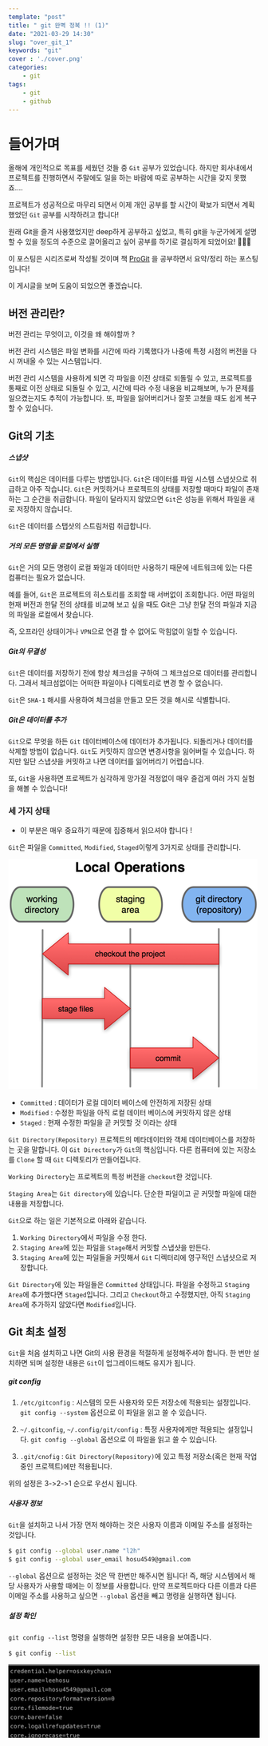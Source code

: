 ```yaml
---
template: "post"
title: " git 완벽 정복 !! (1)"
date: "2021-03-29 14:30"
slug: "over_git_1"
keywords: "git"
cover : './cover.png'
categories: 
    - git
tags:
    - git
    - github
---
```


# 들어가며

올해에 개인적으로 목표를 세웠던 것들 중 `Git` 공부가 있었습니다. 하지만 회사내에서 프로젝트를 진행하면서 주말에도 일을 하는 바람에 따로 공부하는 시간을 갖지 못했죠.... 

프로젝트가 성공적으로 마무리 되면서 이제 개인 공부를 할 시간이 확보가 되면서 계획했었던 `Git` 공부를 시작하려고 합니다!

원래 Git을 즐겨 사용했었지만 deep하게 공부하고 싶었고, 특히 git을 누군가에게 설명할 수 있을 정도의 수준으로 끌어올리고 싶어 공부를 하기로 결심하게 되었어요! 🙇🏼‍♂️

이 포스팅은 시리즈로써 작성될 것이며 책 [ProGit](http://www.yes24.com/Product/Goods/24841824) 을 공부하면서 요약/정리 하는 포스팅입니다!

이 게시글을 보며 도움이 되었으면 좋겠습니다.

## 버전 관리란?

버전 관리는 무엇이고, 이것을 왜 해야할까 ? 

버전 관리 시스템은 파일 변화를 시간에 따라 기록했다가 나중에 특정 시점의 버전을 다시 꺼내올 수 있는 시스템입니다.

버전 관리 시스템을 사용하게 되면 각 파일을 이전 상태로 되돌릴 수 있고, 프로젝트를 통째로 이전 상태로 되돌릴 수 있고, 시간에 따라 수정 내용을 비교해보며, 누가 문제를 일으켰는지도 추적이 가능합니다. 또, 파일을 잃어버리거나 잘못 고쳤을 때도 쉽게 복구 할 수 있습니다.

## Git의 기초

##### 스냅샷
`Git`의 핵심은 데이터를 다루는 방법입니다. `Git`은 데이터를 파일 시스템 스냅샷으로 취급하고 아주 작습니다. `Git`은 커밋하거나 프로젝트의 상태를 저장할 때마다 파일이 존재하는 그 순간을 취급합니다. 파일이 달라지지 않았으면 `Git`은 성능을 위해서 파일을 새로 저장하지 않습니다.

`Git`은 데이터를 스탭샷의 스트림처럼 취급합니다.


##### 거의 모든 명령을 로컬에서 실행
`Git`은 거의 모든 명령이 로컬 퐈일과 데이터만 사용하기 때문에 네트워크에 있는 다른 컴퓨터는 필요가 없습니다.

예를 들어, `Git`은 프로젝트의 히스토리를 조회할 때 서버없이 조회합니다. 어떤 파일의 현재 버전과 한달 전의 상태를 비교해 보고 싶을 때도 Git은 그냥 한달 전의 파일과 지금의 파일을 로컬에서 찾습니다.

즉, 오프라인 상태이거나 `VPN`으로 연결 할 수 없어도 막힘없이 일할 수 있습니다.

##### Git의 무결성
`Git`은 데이터를 저장하기 전에 항상 체크섬을 구하여 그 체크섬으로 데이터를 관리합니다. 그래서 체크섬없이는 어떠한 파일이나 디렉토리로 변경 할 수 없습니다.

`Git`은 `SHA-1` 해시를 사용하여 체크섬을 만들고 모든 것을 해시로 식별합니다. 

##### Git은 데이터를 추가
`Git`으로 무엇을 하든 `Git` 데이터베이스에 데이터가 추가됩니다. 되돌리거나 데이터를 삭제할 방법이 없습니다. `Git`도 커밋하지 않으면 변경사항을 잃어버릴 수 있습니다. 하지만 일단 스냅샷을 커밋하고 나면 데이터를 잃어버리기 어렵습니다.

또, `Git`을 사용하면 프로젝트가 심각하게 망가질 걱정없이 매우 즐겁게 여러 가지 실험을 해볼 수 있습니다!

### 세 가지 상태
- 이 부분은 매우 중요하기 때문에 집중해서 읽으셔야 합니다 !

`Git`은 파일을 `Committed`, `Modified`, `Staged`이렇게 3가지로 상태를 관리합니다. 


![git_status](./git_status.png)


- `Committed` : 데이터가 로컬 데이터 베이스에 안전하게 저장된 상태
- `Modified` :  수정한 파일을 아직 로컬 데이터 베이스에 커밋하지 않은 상태
- `Staged` : 현재 수정한 파일을 곧 커밋할 것 이라는 상태


`Git Directory(Repository)` 프로젝트의 메타데이터와 객체 데이터베이스를 저장하는 곳을 말합니다. 이 `Git Directory`가 `Git`의 핵심입니다. 다른 컴퓨터에 있는 저장소를 `Clone` 할 때 `Git` 디렉토리가 만들어집니다.

`Working Directory`는 프로젝트의 특정 버전을 `checkout`한 것입니다.

`Staging Area`는 `Git directory`에 있습니다. 단순한 파일이고 곧 커밋할 파일에 대한 내용을 저장합니다.

`Git`으로 하는 일은 기본적으로 아래와 같습니다.

1. `Working Directory`에서 파일을 수정 한다.
2. `Staging Area`에 있는 파일을 `Stage`해서 커밋할 스냅샷을 만든다.
3. `Staging Area`에 있는 파일들을 커밋해서 `Git` 디렉터리에 영구적인 스냅샷으로 저장합니다.

`Git Directory`에 있는 파일들은 `Committed` 상태입니다. 파일을 수정하고 `Staging Area`에 추가했다면 `Staged`입니다. 그리고 `Checkout`하고 수정했지만, 아직 `Staging Area`에 추가하지 않았다면 `Modified`입니다.

## Git 최초 설정
`Git`을 처음 설치하고 나면 Git의 사용 환경을 적절하게 설정해주셔야 합니다. 한 번만 설치하면 되며 설정한 내용은 `Git`이 업그레이드해도 유지가 됩니다.

##### git config
1. `/etc/gitconfig` : 시스템의 모든 사용자와 모든 저장소에 적용되는 설정입니다. `git config --system` 옵션으로 이 파일을 읽고 쓸 수 있습니다.

2. `~/.gitconfig`, `~/.config/git/config` : 특정 사용자에게만 적용되는 설정입니다. `git config --global` 옵션으로 이 파일을 읽고 쓸 수 있습니다.

3. `.git/cnofig` : `Git Directory(Repository)`에 있고 특정 저장소(혹은 현재 작업중인 프로젝트)에만 적용됩니다.

위의 설정은 3->2->1 순으로 우선시 됩니다.

##### 사용자 정보
`Git`을 설치하고 나서 가장 먼저 해야하는 것은 사용자 이름과 이메일 주소를 설정하는 것입니다.

```bash
$ git config --global user.name "l2h"
$ git config --global user_email hosu4549@gmail.com
```

`--global` 옵션으로 설정하는 것은 딱 한번만 해주시면 됩니다! 즉, 해당 시스템에서 해당 사용자가 사용할 때에는 이 정보를 사용합니다. 만약 프로젝트마다 다른 이름과 다른 이메일 주소를 사용하고 싶으면 `--global` 옵션을 빼고 명령을 실행하면 됩니다.

##### 설정 확인
`git config --list` 명령을 실행하면 설정한 모든 내용을 보여줍니다.

```bash
$ git config --list
```

![config-list](./git-config-list.png)